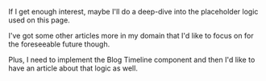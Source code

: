 If I get enough interest, maybe I'll do a deep-dive into the placeholder logic used on this page.

I've got some other articles more in my domain that I'd like to focus on for the foreseeable future though.

Plus, I need to implement the Blog Timeline component and then I'd like to have an article about that logic as well.
